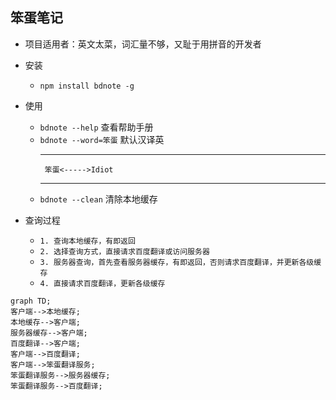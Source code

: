 ## 笨蛋笔记
- 项目适用者：英文太菜，词汇量不够，又耻于用拼音的开发者
- 安装 
    * `npm install bdnote -g`
- 使用
    * `bdnote --help`   查看帮助手册
    * `bdnote --word=笨蛋` 默认汉译英
        *** 
           笨蛋<----->Idiot 
        ***
    * `bdnote --clean`  清除本地缓存
 
- 查询过程
    * `1. 查询本地缓存，有即返回`
    * `2. 选择查询方式，直接请求百度翻译或访问服务器`
    * `3. 服务器查询，首先查看服务器缓存，有即返回，否则请求百度翻译，并更新各级缓存`
    * `4. 直接请求百度翻译，更新各级缓存`
```mermaid
graph TD;
客户端-->本地缓存;
本地缓存-->客户端;
服务器缓存-->客户端;
百度翻译-->客户端;
客户端-->百度翻译;
客户端-->笨蛋翻译服务;
笨蛋翻译服务-->服务器缓存;
笨蛋翻译服务-->百度翻译;
```




